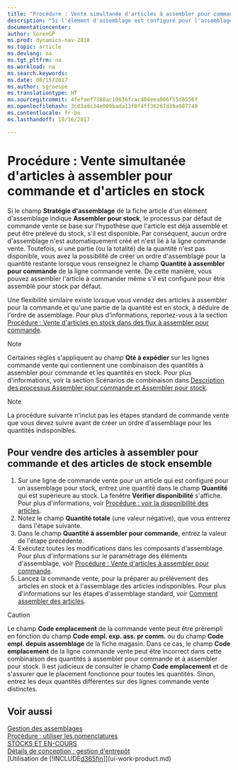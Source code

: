 ```yaml
---
title: "Procédure : Vente simultanée d'articles à assembler pour commande et d'articles en stock"
description: "Si l'élément d'assemblage est configuré pour l'assemblage pour stock, le processus par défaut de commande vente se base sur l'hypothèse que l'article est déjà assemblé et peut être prélevé du stock, s'il est disponible. Mais si une partie (ou la totalité) de la quantité n'est pas disponible, vous avez la possibilité de créer un ordre d'assemblage pour la quantité restante à la volée."
documentationcenter: 
author: SorenGP
ms.prod: dynamics-nav-2018
ms.topic: article
ms.devlang: na
ms.tgt_pltfrm: na
ms.workload: na
ms.search.keywords: 
ms.date: 08/15/2017
ms.author: sgroespe
ms.translationtype: HT
ms.sourcegitcommit: 4fefaef7380ac10836fcac404eea006f55d8556f
ms.openlocfilehash: 3c03adc34e009bada13f0f4ff36267d39a987749
ms.contentlocale: fr-be
ms.lasthandoff: 10/16/2017

---
```

# <a name="how-to-sell-assemble-to-order-items-and-inventory-items-together"></a>Procédure : Vente simultanée d'articles à assembler pour commande et d'articles en stock
Si le champ **Stratégie d'assemblage** de la fiche article d'un élément d'assemblage indique **Assembler pour stock**, le processus par défaut de commande vente se base sur l'hypothèse que l'article est déjà assemblé et peut être prélevé du stock, s'il est disponible. Par conséquent, aucun ordre d'assemblage n'est automatiquement créé et n'est lié à la ligne commande vente. Toutefois, si une partie (ou la totalité) de la quantité n'est pas disponible, vous avez la possibilité de créer un ordre d'assemblage pour la quantité restante lorsque vous renseignez le champ **Quantité à assembler pour commande** de la ligne commande vente. De cette manière, vous pouvez assembler l'article à commander même s'il est configuré pour être assemblé pour stock par défaut.  

Une flexibilité similaire existe lorsque vous vendez des articles à assembler pour la commande et qu'une partie de la quantité est en stock, à déduire de l'ordre de assemblage. Pour plus d’informations, reportez-vous à la section [Procédure : Vente d'articles en stock dans des flux à assembler pour commande](assembly-how-to-sell-inventory-items-in-assemble-to-order-flows.md).  

> [!NOTE]  
>  Certaines règles s'appliquent au champ **Qté à expédier** sur les lignes commande vente qui contiennent une combinaison des quantités à assembler pour commande et les quantités en stock. Pour plus d'informations, voir la section Scénarios de combinaison dans [Description des processus Assembler pour commande et Assembler pour stock](assembly-assemble-to-order-or-assemble-to-stock.md).  

> [!NOTE]  
>  La procédure suivante n'inclut pas les étapes standard de commande vente que vous devez suivre avant de créer un ordre d'assemblage pour les quantités indisponibles.

## <a name="to-sell-assemble-to-order-items-and-inventory-items-together"></a>Pour vendre des articles à assembler pour commande et des articles de stock ensemble  
1.  Sur une ligne de commande vente pour un article qui est configuré pour un assemblage pour stock, entrez une quantité dans le champ **Quantité** qui est supérieure au stock. La fenêtre **Vérifier disponibilité** s'affiche. Pour plus d'informations, voir [Procédure : voir la disponibilité des articles](inventory-how-availability-overview.md). 
2.  Notez le champ **Quantité totale** (une valeur négative), que vous entrerez dans l'étape suivante.  
3.  Dans le champ **Quantité à assembler pour commande**, entrez la valeur de l'étape précédente.  
4.  Exécutez toutes les modifications dans les composants d'assemblage. Pour plus d'informations sur le paramétrage des éléments d'assemblage, voir [Procédure : Vente d'articles à assembler pour commande](assembly-how-to-sell-items-assembled-to-order.md).  
5.  Lancez la commande vente, pour la préparer au prélèvement des articles en stock et à l'assemblage des articles indisponibles. Pour plus d'informations sur les étapes d'assemblage standard, voir [Comment assembler des articles](assembly-how-to-assemble-items.md).  

> [!CAUTION]  
>  Le champ **Code emplacement** de la commande vente peut être prérempli en fonction du champ **Code empl. exp. ass. pr comm.** ou du champ **Code empl. depuis assemblage** de la fiche magasin. Dans ce cas, le champ **Code emplacement** de la ligne commande vente peut être incorrect dans cette combinaison des quantités à assembler pour commande et à assembler pour stock. Il est judicieux de consulter le champ **Code emplacement** et de s'assurer que le placement fonctionne pour toutes les quantités. Sinon, entrez les deux quantités différentes sur des lignes commande vente distinctes.  

## <a name="see-also"></a>Voir aussi  
[Gestion des assemblages](assembly-assemble-items.md)  
[Procédure : utiliser les nomenclatures](inventory-how-work-BOMs.md)  
[STOCKS ET EN-COURS](inventory-manage-inventory.md)  
[Détails de conception : gestion d'entrepôt](design-details-warehouse-management.md)  
[Utilisation de [!INCLUDE[d365fin](includes/d365fin_md.md)]](ui-work-product.md)

